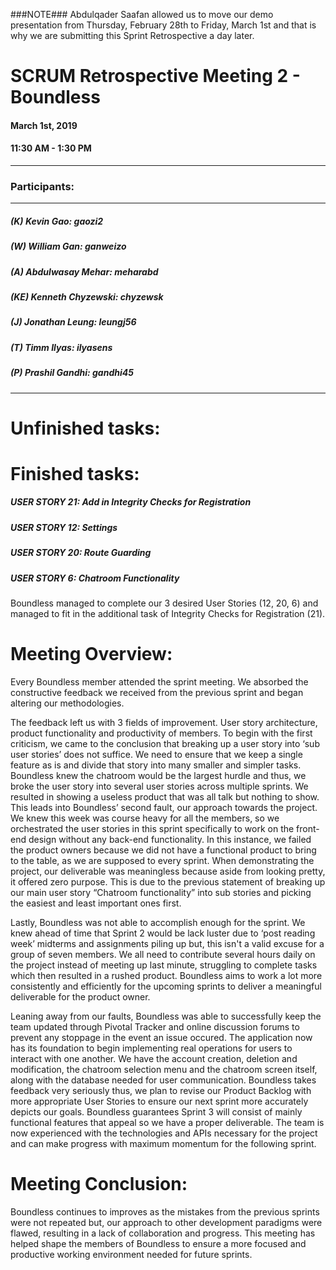 ###NOTE###
Abdulqader Saafan allowed us to move our demo presentation from Thursday, February 28th to Friday, March 1st and that is why we are submitting this Sprint Retrospective a day later.

# SCRUM Retrospective Meeting 2 - Boundless

#### March 1st, 2019 
#### 11:30 AM - 1:30 PM
---
### Participants:
***
##### (K) Kevin Gao: gaozi2
##### (W) William Gan: ganweizo
##### (A) Abdulwasay Mehar: meharabd
##### (KE) Kenneth Chyzewski: chyzewsk
##### (J) Jonathan Leung: leungj56
##### (T) Timm Ilyas: ilyasens
##### (P) Prashil Gandhi: gandhi45
***

# Unfinished tasks:


# Finished tasks:
##### USER STORY 21: Add in Integrity Checks for Registration
##### USER STORY 12: Settings
##### USER STORY 20: Route Guarding
##### USER STORY 6: Chatroom Functionality

Boundless managed to complete our 3 desired User Stories (12, 20, 6) and managed to fit in the additional task of Integrity Checks for Registration (21).

# Meeting Overview:
Every Boundless member attended the sprint meeting. We absorbed the constructive feedback we received from the previous sprint and began altering our methodologies.

The feedback left us with 3 fields of improvement. User story architecture, product functionality and productivity of members. To begin with the first criticism, we came to the conclusion that breaking up a user story into ‘sub user stories’ does not suffice. We need to ensure that we keep a single feature as is and divide that story into many smaller and simpler tasks. Boundless knew the chatroom would be the largest hurdle and thus, we broke the user story into several user stories across multiple sprints. We resulted in showing a useless product that was all talk but nothing to show.
This leads into Boundless’ second fault, our approach towards the project. We knew this week was course heavy for all the members, so we orchestrated the user stories in this sprint specifically to work on the front-end design without any back-end functionality. In this instance, we failed the product owners because we did not have a functional product to bring to the table, as we are supposed to every sprint. When demonstrating the project, our deliverable was meaningless because aside from looking pretty, it offered zero purpose. This is due to the previous statement of breaking up our main user story “Chatroom functionality” into sub stories and picking the easiest and least important ones first.

Lastly, Boundless was not able to accomplish enough for the sprint. We knew ahead of time that Sprint 2 would be lack luster due to ‘post reading week’ midterms and assignments piling up but, this isn't a valid excuse for a group of seven members. We all need to contribute several hours daily on the project instead of meeting up last minute, struggling to complete tasks which then resulted in a rushed product. Boundless aims to work a lot more consistently and efficiently for the upcoming sprints to deliver a meaningful deliverable for the product owner.

Leaning away from our faults, Boundless was able to successfully keep the team updated through Pivotal Tracker and online discussion forums to prevent any stoppage in the event an issue occured. The application now has its foundation to begin implementing real operations for users to interact with one another. We have the account creation, deletion and modification, the chatroom selection menu and the chatroom screen itself, along with the database needed for user communication. Boundless takes feedback very seriously thus, we plan to revise our Product Backlog with more appropriate User Stories to ensure our next sprint more accurately depicts our goals. Boundless guarantees Sprint 3 will consist of mainly functional features that appeal so we have a proper deliverable. The team is now experienced with the technologies and APIs necessary for the project and can make progress with maximum momentum for the following sprint.

# Meeting Conclusion:
Boundless continues to improves as the mistakes from the previous sprints were not repeated but, our approach to other development paradigms were flawed, resulting in a lack of collaboration and progress. This meeting has helped shape the members of Boundless to ensure a more focused and productive working environment needed for future sprints.

